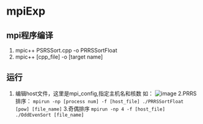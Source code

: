 # mpiExp
## mpi程序编译
1. mpic++ PSRSSort.cpp -o PRRSSortFloat
2. mpic++ [cpp_file] -o [target name]
## 运行
1. 编辑host文件，这里是mpi_config,指定主机名和核数
如：
![image](https://user-images.githubusercontent.com/33123364/117093025-5a7e7700-ad92-11eb-8141-dd31fb4f8e97.png)
2.PRRS排序：
``mpirun -np [process num] -f [host_file] ./PRRSSortFloat [pow] [file_name]``
3.奇偶排序
``mpirun -np 4 -f [host_file] ./OddEvenSort [file_name]``
